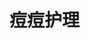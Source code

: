 # 痘痘护理
<frame src="//player.bilibili.com/player.html?aid=569061643&bvid=BV1fv4y157VC&cid=1070318808&p=1" scrolling="no" border="0" frameborder="no" framespacing="0" allowfullscreen="true"> </frame>
<br />
<dialog>
# Why do you have a [Band-Aid/n.] on your face?
## It's not a Band-Aid, it's an [acne/n.] [patch/n./8].
I have a big [pimple/n.] here, and I'm hoping the patch will make it go away faster.
# Oh, I haven't had acne problems since high school.
In high school, I had really bad acne.
## What did you do about it?
# I bought [over-the-counter/adj.] medicine at the pharmacy.
When that didn't work, I saw a [dermatologist/n.] regularly and took [prescription/n./4] drugs.
## Did it help?
# It helped some, but my acne only completely cleared after high school.
Then I had to get [laser/n.] treatment to get rid of the acne [scars/n.].
## Thanks for sharing. I won't [complain/v.] about a single pimple then!
</dialog>
